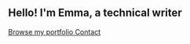 ## Hello! I'm Emma, a technical writer

<section class="introduction">
<a href="https://emmaos.gitbook.io/portfolio/">Browse my portfolio <i class="fas fa-external-link-alt" aria-hidden="true"></i></a>
<a href="/contact">Contact</a>
</section>
